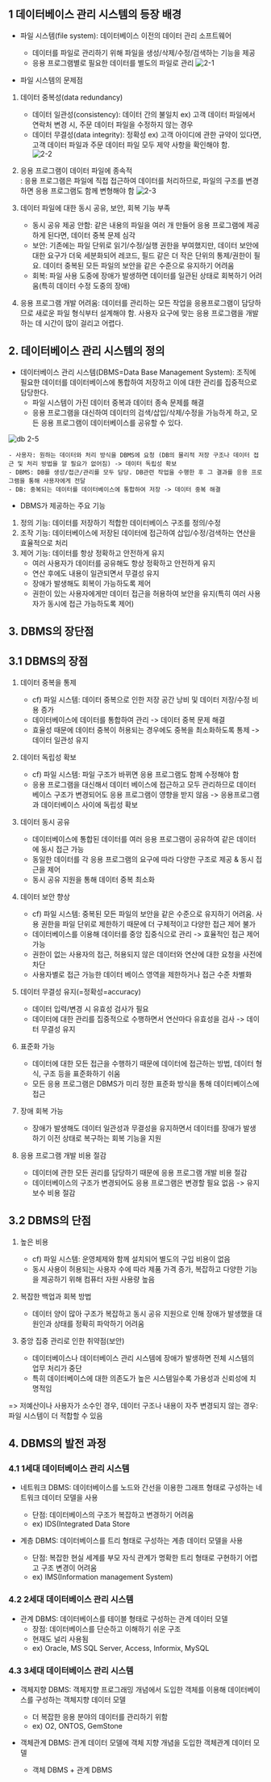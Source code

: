 ## 1 데이터베이스 관리 시스템의 등장 배경
* 파일 시스템(file system): 데이터베이스 이전의 데이터 관리 소프트웨어
    - 데이터를 파일로 관리하기 위해 파일을 생성/삭제/수정/검색하는 기능을 제공
    - 응용 프로그램별로 필요한 데이터를 별도의 파일로 관리
![2-1](https://user-images.githubusercontent.com/104348646/178721922-933a14ec-5cc4-4526-ba2c-4afa877f73fb.jpg)

* 파일 시스템의 문제점
1) 데이터 중복성(data redundancy)
    - 데이터 일관성(consistency): 데이터 간의 불일치
ex) 고객 데이터 파일에서 연락처 변경 시, 주문 데이터 파일을 수정하지 않는 경우
    - 데이터 무결성(data integrity): 정확성
ex) 고객 아이디에 관한 규약이 있다면, 고객 데이터 파일과 주문 데이터 파일 모두 제약 사항을 확인해야 함.  
![2-2](https://user-images.githubusercontent.com/104348646/178722219-27d2065f-ce1d-41d1-b8a3-f51a259ee96a.jpg)

2) 응용 프로그램이 데이터 파일에 종속적  
: 응용 프로그램은 파일에 직접 접근하여 데이터를 처리하므로, 파일의 구조를 변경하면 응용 프로그램도 함께 변형해야 함
![2-3](https://user-images.githubusercontent.com/104348646/178722238-13e2502c-e8d2-4197-8307-54a2b524b276.jpg)

3) 데이터 파일에 대한 동시 공유, 보안, 회복 기능 부족
    - 동시 공유 제공 안함: 같은 내용의 파일을 여러 개 만들어 응용 프로그램에 제공하게 된다면, 데이터 중복 문제 심각  
    - 보안: 기존에는 파일 단위로 읽기/수정/실행 권한을 부여했지만, 데이터 보안에 대한 요구가 더욱 세분화되어 레코드, 필드 같은 더 작은 단위의 통제/권한이 필요. 데이터 중복된 모든 파일의 보안을 같은 수준으로 유지하기 어려움
    - 회복: 파일 사용 도중에 장애가 발생하면 데이터를 일관된 상태로 회복하기 어려움(특히 데이터 수정 도중의 장애)
4) 응용 프로그램 개발 어려움: 데이터를 관리하는 모든 작업을 응용프로그램이 담당하므로 새로운 파일 형식부터 설계해야 함. 사용자 요구에 맞는 응용 프로그램을 개발하는 데 시간이 많이 걸리고 어렵다.

## 2. 데이터베이스 관리 시스템의 정의
* 데이터베이스 관리 시스템(DBMS=Data Base Management System): 조직에 필요한 데이터를 데이터베이스에 통합하여 저장하고 이에 대한 관리를 집중적으로 담당한다.
    - 파일 시스템이 가진 데이터 중복과 데이터 종속 문제를 해결  
    - 응용 프로그램을 대신하여 데이터의 검색/삽입/삭제/수정을 가능하게 하고, 모든 응용 프로그램이 데이터베이스를 공유할 수 있다.

![db 2-5](https://user-images.githubusercontent.com/104348646/178722277-49e20f1b-1c6e-4b62-927a-76a6482d7acd.jpg)

    - 사용자: 원하는 데이터와 처리 방식을 DBMS에 요청 (DB의 물리적 저장 구조나 데이터 접근 및 처리 방법을 알 필요가 없어짐) -> 데이터 독립성 확보
    - DBMS: DB를 생성/접근/관리를 모두 담당. DB관련 작업을 수행한 후 그 결과를 응용 프로그램을 통해 사용자에게 전달
    - DB: 중복되는 데이터를 데이터베이스에 통합하여 저장 -> 데이터 중복 해결

* DBMS가 제공하는 주요 기능
1) 정의 기능: 데이터를 저장하기 적합한 데이터베이스 구조를 정의/수정
2) 조작 기능: 데이터베이스에 저장된 데이터에 접근하여 삽입/수정/검색하는 연산을 효율적으로 처리
3) 제어 기능: 데이터를 항상 정확하고 안전하게 유지
    - 여러 사용자가 데이터를 공유해도 항상 정확하고 안전하게 유지
    - 연산 후에도 내용이 일관되면서 무결성 유지
    - 장애가 발생해도 회복이 가능하도록 제어
    - 권한이 있는 사용자에게만 데이터 접근을 허용하여 보안을 유지(특히 여러 사용자가 동시에 접근 가능하도록 제어)

## 3. DBMS의 장단점

## 3.1 DBMS의 장점
1) 데이터 중복을 통제
    - cf) 파일 시스템: 데이터 중복으로 인한 저장 공간 낭비 및 데이터 저장/수정 비용 증가
    - 데이터베이스에 데이터를 통합하여 관리 -> 데이터 중복 문제 해결
    - 효율성 때문에 데이터 중복이 허용되는 경우에도 중복을 최소화하도록 통제 -> 데이터 일관성 유지

2) 데이터 독립성 확보
    - cf) 파일 시스템: 파일 구조가 바뀌면 응용 프로그램도 함께 수정해야 함
    - 응용 프로그램을 대신해서 데이터 베이스에 접근하고 모두 관리하므로 데이터베이스 구조가 변경되어도 응용 프로그램이 영향을 받지 않음 -> 응용프로그램과 데이터베이스 사이에 독립성 확보

3) 데이터 동시 공유
    - 데이터베이스에 통합된 데이터를 여러 응용 프로그램이 공유하여 같은 데이터에 동시 접근 가능
    - 동일한 데이터를 각 응용 프로그램의 요구에 따라 다양한 구조로 제공 & 동시 접근을 제어
    - 동시 공유 지원을 통해 데이터 중복 최소화

4) 데이터 보안 향상
    - cf) 파일 시스템: 중복된 모든 파일의 보안을 같은 수준으로 유지하기 어려움. 사용 권한을 파일 단위로 제한하기 때문에 더 구체적이고 다양한 접근 제어 불가
    - 데이터베이스를 이용해 데이터를 중앙 집중식으로 관리 -> 효율적인 접근 제어 가능
    - 권한이 없는 사용자의 접근, 허용되지 않은 데이터와 연산에 대한 요청을 사전에 차단
    - 사용자별로 접근 가능한 데이터 베이스 영역을 제한하거나 접근 수준 차별화

5) 데이터 무결성 유지(=정확성=accuracy)
    - 데이터 입력/변경 시 유효성 검사가 필요
    - 데이터에 대한 관리를 집중적으로 수행하면서 연산마다 유효성을 검사 -> 데이터 무결성 유지

6) 표준화 가능
    - 데이터에 대한 모든 접근을 수행하기 때문에 데이터에 접근하는 방법, 데이터 형식, 구조 등을 표준화하기 쉬움
    - 모든 응용 프로그램은 DBMS가 미리 정한 표준화 방식을 통해 데이터베이스에 접근

7) 장애 회복 가능
    - 장애가 발생해도 데이터 일관성과 무결성을 유지하면서 데이터를 장애가 발생하기 이전 상태로 복구하는 회복 기능을 지원

8) 응용 프로그램 개발 비용 절감
    - 데이터에 관한 모든 권리를 담당하기 때문에 응용 프로그램 개발 비용 절감
    - 데이터베이스의 구조가 변경되어도 응용 프로그램은 변경할 필요 없음 -> 유지 보수 비용 절감

## 3.2 DBMS의 단점
1) 높은 비용
    - cf) 파일 시스템: 운영체제와 함께 설치되어 별도의 구입 비용이 없음
    - 동시 사용이 허용되는 사용자 수에 따라 제품 가격 증가, 복잡하고 다양한 기능을 제공하기 위해 컴퓨터 자원 사용량 높음

2) 복잡한 백업과 회복 방법
    - 데이터 양이 많아 구조가 복잡하고 동시 공유 지원으로 인해 장애가 발생했을 대 원인과 상태를 정확히 파악하기 어려움

3) 중앙 집중 관리로 인한 취약점(보안)
    - 데이터베이스나 데이터베이스 관리 시스템에 장애가 발생하면 전체 시스템의 업무 처리가 중단
    - 특히 데이터베이스에 대한 의존도가 높은 시스템일수록 가용성과 신뢰성에 치명적임

=> 저예산이나 사용자가 소수인 경우, 데이터 구조나 내용이 자주 변경되지 않는 경우: 파일 시스템이 더 적합할 수 있음

## 4. DBMS의 발전 과정

### 4.1 1세대 데이터베이스 관리 시스템
* 네트워크 DBMS: 데이터베이스를 노드와 간선을 이용한 그래프 형태로 구성하는 네트워크 데이터 모델을 사용
    - 단점: 데이터베이스의 구조가 복잡하고 변경하기 어려움
    - ex) IDS(Integrated Data Store

* 계층 DBMS: 데이터베이스를 트리 형태로 구성하는 계층 데이터 모델을 사용
    - 단점: 복잡한 현실 세계를 부모 자식 관계가 명확한 트리 형태로 구현하기 어렵고 구조 변경이 어려움
    - ex) IMS(Information management System)

### 4.2 2세대 데이터베이스 관리 시스템
* 관계 DBMS: 데이터베이스를 테이블 형태로 구성하는 관계 데이터 모델
    - 장점: 데이터베이스를 단순하고 이해하기 쉬운 구조
    - 현재도 널리 사용됨
    - ex) Oracle, MS SQL Server, Access, Informix, MySQL

### 4.3 3세대 데이터베이스 관리 시스템
* 객체지향 DBMS: 객체지향 프로그래밍 개념에서 도입한 객체를 이용해 데이터베이스를 구성하는 객체지향 데이터 모델
    - 더 복잡한 응용 분야의 데이터를 관리하기 위함
    - ex) O2, ONTOS, GemStone

* 객체관계 DBMS: 관계 데이터 모델에 객체 지향 개념을 도입한 객체관계 데이터 모델
    - 객체 DBMS + 관계 DBMS
